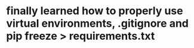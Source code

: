 # finally learned how to properly use virtual environments, .gitignore and pip freeze > requirements.txt